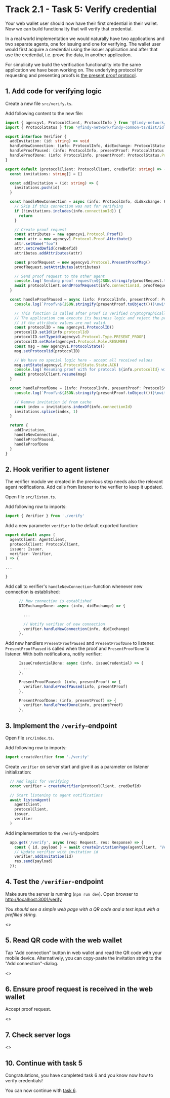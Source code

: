 # Track 2.1 - Task 5: Verify credential

Your web wallet user should now have their first credential in their wallet.
Now we can build functionality that will verify that credential.

In a real world implementation we would naturally have two applications and two separate
agents, one for issuing and one for verifying. The wallet user would first acquire a credential
using the issuer application and after that use the credential, i.e. prove the data,
in another application.

For simplicity we build the verification functionality into the same application
we have been working on. The underlying protocol for requesting and presenting proofs is
[the present proof protocol](https://github.com/hyperledger/aries-rfcs/blob/main/features/0037-present-proof/README.md).

## 1. Add code for verifying logic

Create a new file `src/verify.ts`.

Add following content to the new file:

```ts
import { agencyv1, ProtocolClient, ProtocolInfo } from '@findy-network/findy-common-ts'
import { ProtocolStatus } from '@findy-network/findy-common-ts/dist/idl/protocol_pb'

export interface Verifier {
  addInvitation: (id: string) => void
  handleNewConnection: (info: ProtocolInfo, didExchange: ProtocolStatus.DIDExchangeStatus) => Promise<void>
  handleProofPaused: (info: ProtocolInfo, presentProof: ProtocolStatus.PresentProofStatus) => void
  handleProofDone: (info: ProtocolInfo, presentProof: ProtocolStatus.PresentProofStatus) => void
}

export default (protocolClient: ProtocolClient, credDefId: string) => {
  const invitations: string[] = []

  const addInvitation = (id: string) => {
    invitations.push(id)
  }

  const handleNewConnection = async (info: ProtocolInfo, didExchange: ProtocolStatus.DIDExchangeStatus) => {
    // Skip if this connection was not for verifying
    if (!invitations.includes(info.connectionId)) {
      return
    }

    // Create proof request
    const attributes = new agencyv1.Protocol.Proof()
    const attr = new agencyv1.Protocol.Proof.Attribute()
    attr.setName("foo")
    attr.setCredDefid(credDefId)
    attributes.addAttributes(attr)

    const proofRequest = new agencyv1.Protocol.PresentProofMsg()
    proofRequest.setAttributes(attributes)

    // Send proof request to the other agent
    console.log(`Sending proof request\n${JSON.stringify(proofRequest.toObject())}\nto ${info.connectionId}`)
    await protocolClient.sendProofRequest(info.connectionId, proofRequest)
  }

  const handleProofPaused = async (info: ProtocolInfo, presentProof: ProtocolStatus.PresentProofStatus) => {
    console.log(`Proof\n${JSON.stringify(presentProof.toObject())}\nwith protocol id ${info.protocolId} paused from ${info.connectionId}`)

    // This function is called after proof is verified cryptographically.
    // The application can execute its business logic and reject the proof
    // if the attribute values are not valid.
    const protocolID = new agencyv1.ProtocolID()
    protocolID.setId(info.protocolId)
    protocolID.setTypeid(agencyv1.Protocol.Type.PRESENT_PROOF)
    protocolID.setRole(agencyv1.Protocol.Role.RESUMER)
    const msg = new agencyv1.ProtocolState()
    msg.setProtocolid(protocolID)

    // We have no special logic here - accept all received values
    msg.setState(agencyv1.ProtocolState.State.ACK)
    console.log(`Resuming proof with for protocol ${info.protocolId} with payload ${JSON.stringify(msg.toObject())}`)
    await protocolClient.resume(msg)
  }

  const handleProofDone = (info: ProtocolInfo, presentProof: ProtocolStatus.PresentProofStatus) => {
    console.log(`Proof\n${JSON.stringify(presentProof.toObject())}\nwith protocol id ${info.protocolId} verified from ${info.connectionId}`)

    // Remove invitation id from cache
    const index = invitations.indexOf(info.connectionId)
    invitations.splice(index, 1)
  }

  return {
    addInvitation,
    handleNewConnection,
    handleProofPaused,
    handleProofDone
  }
}
```

## 2. Hook verifier to agent listener

The verifier module we created in the previous step needs also the relevant agent notifications.
Add calls from listener to the verifier to keep it updated.

Open file `src/listen.ts`.

Add following row to imports:

```ts
import { Verifier } from './verify'
```

Add a new parameter `verifier` to the default exported function:

```ts
export default async (
  agentClient: AgentClient,
  protocolClient: ProtocolClient,
  issuer: Issuer,
  verifier: Verifier,
) => {

...

}
```

Add call to verifier's `handleNewConnection`-function whenever new connection is established:

```ts
      // New connection is established
      DIDExchangeDone: async (info, didExchange) => {

        ...

        // Notify verifier of new connection
        verifier.handleNewConnection(info, didExchange)
      },

```

Add new handlers `PresentProofPaused` and `PresentProofDone` to listener.
`PresentProofPaused` is called when the proof 
and `PresentProofDone` to listener.
With both notifications, notify verifier:

```ts
      IssueCredentialDone: async (info, issueCredential) => {
        ...
      },

      PresentProofPaused: (info, presentProof) => {
        verifier.handleProofPaused(info, presentProof)
      },

      PresentProofDone: (info, presentProof) => {
        verifier.handleProofDone(info, presentProof)
      },
```

## 3. Implement the `/verify`-endpoint

Open file `src/index.ts`.

Add following row to imports:

```ts
import createVerifier from './verify'
```

Create `verifier` on server start and give it as a parameter on listener initialization:

```ts
  // Add logic for verifying
  const verifier = createVerifier(protocolClient, credDefId)

  // Start listening to agent notifications
  await listenAgent(
    agentClient,
    protocolClient,
    issuer,
    verifier
  )
```

Add implementation to the `/verify`-endpoint:

```ts
  app.get('/verify', async (req: Request, res: Response) => {
    const { id, payload } = await createInvitationPage(agentClient, 'Verify')
    // Update verifier with invitation id
    verifier.addInvitation(id)
    res.send(payload)
  });
```

## 4. Test the `/verifier`-endpoint

Make sure the server is running (`npm run dev`).
Open browser to <http://localhost:3001/verify>

*You should see a simple web page with a QR code and a text input with a prefilled string.*

<<screencapture here>>

## 5. Read QR code with the web wallet

Tap "Add connection" button in web wallet and read the QR code with your mobile device. Alternatively,
you can copy-paste the invitation string to the "Add connection"-dialog.

<<screencapture here>>

## 6. Ensure proof request is received in the web wallet

Accept proof request.

<<screencapture here>>

## 7. Check server logs

<<screencapture here>>

## 10. Continue with task 5

Congratulations, you have completed task 6 and you know now how to verify
credentials!

You can now continue with [task 6](../task6/README.md).
